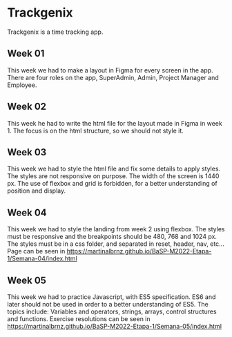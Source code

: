 # Trackgenix 
Trackgenix is a time tracking app.

## Week 01
This week we had to make a layout in Figma for every screen in the app.
There are four roles on the app, SuperAdmin, Admin, Project Manager and Employee.


## Week 02
This week he had to write the html file for the layout made in Figma in week 1.
The focus is on the html structure, so we should not style it.

## Week 03
This week we had to style the html file and fix some details to apply styles. 
The styles are not responsive on purpose. The width of the screen is 1440 px.
The use of flexbox and grid is forbidden, for a better understanding of position and display.

## Week 04
This week we had to style the landing from week 2 using flexbox.
The styles must be responsive and the breakpoints should be 480, 768 and 1024 px.
The styles must be in a css folder, and separated in reset, header, nav, etc...
Page can be seen in https://martinalbrnz.github.io/BaSP-M2022-Etapa-1/Semana-04/index.html

## Week 05
This week we had to practice Javascript, with ES5 specification.
ES6 and later should not be used in order to a better understanding of ES5.
The topics include: Variables and operators, strings, arrays, control structures and functions.
Exercise resolutions can be seen in https://martinalbrnz.github.io/BaSP-M2022-Etapa-1/Semana-05/index.html